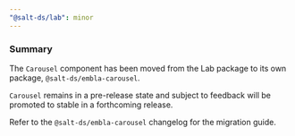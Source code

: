 ```yaml
---
"@salt-ds/lab": minor
---
```


### Summary

The `Carousel` component has been moved from the Lab package to its own package, `@salt-ds/embla-carousel`.

`Carousel` remains in a pre-release state and subject to feedback will be promoted to stable in a forthcoming release.

Refer to the `@salt-ds/embla-carousel` changelog for the migration guide.
